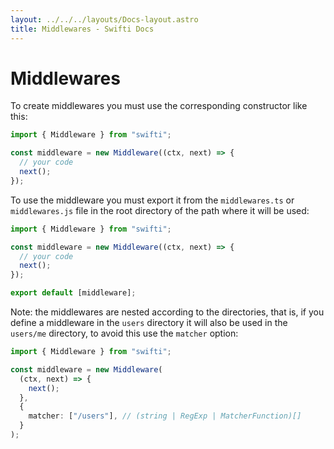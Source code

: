```yaml
---
layout: ../../../layouts/Docs-layout.astro
title: Middlewares - Swifti Docs
---
```


# Middlewares

To create middlewares you must use the corresponding constructor like this:

```ts
import { Middleware } from "swifti";

const middleware = new Middleware((ctx, next) => {
  // your code
  next();
});
```

To use the middleware you must export it from the `middlewares.ts` or `middlewares.js` file in the root directory of the path where it will be used:

```ts
import { Middleware } from "swifti";

const middleware = new Middleware((ctx, next) => {
  // your code
  next();
});

export default [middleware];
```

Note: the middlewares are nested according to the directories, that is, if you define a middleware in the `users` directory it will also be used in the `users/me` directory, to avoid this use the `matcher` option:

```ts
import { Middleware } from "swifti";

const middleware = new Middleware(
  (ctx, next) => {
    next();
  },
  {
    matcher: ["/users"], // (string | RegExp | MatcherFunction)[]
  }
);
```
